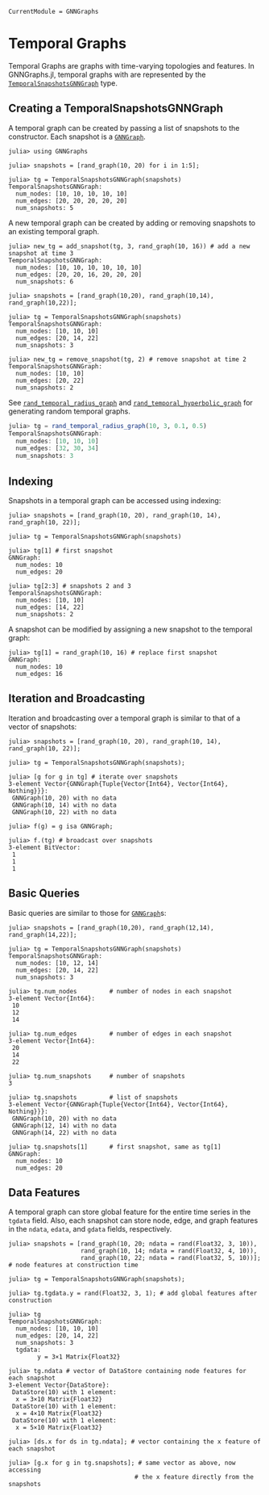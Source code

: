 ```@meta
CurrentModule = GNNGraphs
```

# Temporal Graphs

Temporal Graphs are graphs with time-varying topologies and features. In GNNGraphs.jl, temporal graphs with are represented by the [`TemporalSnapshotsGNNGraph`](@ref) type.

## Creating a TemporalSnapshotsGNNGraph

A temporal graph can be created by passing a list of snapshots to the constructor. Each snapshot is a [`GNNGraph`](@ref). 

```jldoctest temporal
julia> using GNNGraphs

julia> snapshots = [rand_graph(10, 20) for i in 1:5];

julia> tg = TemporalSnapshotsGNNGraph(snapshots)
TemporalSnapshotsGNNGraph:
  num_nodes: [10, 10, 10, 10, 10]
  num_edges: [20, 20, 20, 20, 20]
  num_snapshots: 5
```

A new temporal graph can be created by adding or removing snapshots to an existing temporal graph. 

```jldoctest temporal
julia> new_tg = add_snapshot(tg, 3, rand_graph(10, 16)) # add a new snapshot at time 3
TemporalSnapshotsGNNGraph:
  num_nodes: [10, 10, 10, 10, 10, 10]
  num_edges: [20, 20, 16, 20, 20, 20]
  num_snapshots: 6
```
```jldoctest temporal
julia> snapshots = [rand_graph(10,20), rand_graph(10,14), rand_graph(10,22)];

julia> tg = TemporalSnapshotsGNNGraph(snapshots)
TemporalSnapshotsGNNGraph:
  num_nodes: [10, 10, 10]
  num_edges: [20, 14, 22]
  num_snapshots: 3

julia> new_tg = remove_snapshot(tg, 2) # remove snapshot at time 2
TemporalSnapshotsGNNGraph:
  num_nodes: [10, 10]
  num_edges: [20, 22]
  num_snapshots: 2
```

See [`rand_temporal_radius_graph`](@ref) and [`rand_temporal_hyperbolic_graph`](@ref) for generating random temporal graphs. 

```julia
julia> tg = rand_temporal_radius_graph(10, 3, 0.1, 0.5)
TemporalSnapshotsGNNGraph:
  num_nodes: [10, 10, 10]
  num_edges: [32, 30, 34]
  num_snapshots: 3
``` 
## Indexing

Snapshots in a temporal graph can be accessed using indexing:

```jldoctest temporal
julia> snapshots = [rand_graph(10, 20), rand_graph(10, 14), rand_graph(10, 22)];

julia> tg = TemporalSnapshotsGNNGraph(snapshots)

julia> tg[1] # first snapshot
GNNGraph:
  num_nodes: 10
  num_edges: 20

julia> tg[2:3] # snapshots 2 and 3
TemporalSnapshotsGNNGraph:
  num_nodes: [10, 10]
  num_edges: [14, 22]
  num_snapshots: 2
```

A snapshot can be modified by assigning a new snapshot to the temporal graph:

```jldoctest temporal
julia> tg[1] = rand_graph(10, 16) # replace first snapshot
GNNGraph:
  num_nodes: 10
  num_edges: 16
```
## Iteration and Broadcasting

Iteration and broadcasting over a temporal graph is similar to that of a vector of snapshots:

```jldoctest temporal
julia> snapshots = [rand_graph(10, 20), rand_graph(10, 14), rand_graph(10, 22)];

julia> tg = TemporalSnapshotsGNNGraph(snapshots);

julia> [g for g in tg] # iterate over snapshots
3-element Vector{GNNGraph{Tuple{Vector{Int64}, Vector{Int64}, Nothing}}}:
 GNNGraph(10, 20) with no data
 GNNGraph(10, 14) with no data
 GNNGraph(10, 22) with no data

julia> f(g) = g isa GNNGraph;

julia> f.(tg) # broadcast over snapshots
3-element BitVector:
 1
 1
 1
```

## Basic Queries

Basic queries are similar to those for [`GNNGraph`](@ref)s:
```jldoctest temporal
julia> snapshots = [rand_graph(10,20), rand_graph(12,14), rand_graph(14,22)];

julia> tg = TemporalSnapshotsGNNGraph(snapshots)
TemporalSnapshotsGNNGraph:
  num_nodes: [10, 12, 14]
  num_edges: [20, 14, 22]
  num_snapshots: 3

julia> tg.num_nodes         # number of nodes in each snapshot
3-element Vector{Int64}:
 10
 12
 14

julia> tg.num_edges         # number of edges in each snapshot
3-element Vector{Int64}:
 20
 14
 22

julia> tg.num_snapshots     # number of snapshots
3

julia> tg.snapshots         # list of snapshots
3-element Vector{GNNGraph{Tuple{Vector{Int64}, Vector{Int64}, Nothing}}}:
 GNNGraph(10, 20) with no data
 GNNGraph(12, 14) with no data
 GNNGraph(14, 22) with no data

julia> tg.snapshots[1]      # first snapshot, same as tg[1]
GNNGraph:
  num_nodes: 10
  num_edges: 20
```

## Data Features
A temporal graph can store global feature for the entire time series in the `tgdata` field.
Also, each snapshot can store node, edge, and graph features in the `ndata`, `edata`, and `gdata` fields, respectively. 

```jldoctest temporal
julia> snapshots = [rand_graph(10, 20; ndata = rand(Float32, 3, 10)), 
                    rand_graph(10, 14; ndata = rand(Float32, 4, 10)), 
                    rand_graph(10, 22; ndata = rand(Float32, 5, 10))]; # node features at construction time

julia> tg = TemporalSnapshotsGNNGraph(snapshots);

julia> tg.tgdata.y = rand(Float32, 3, 1); # add global features after construction

julia> tg
TemporalSnapshotsGNNGraph:
  num_nodes: [10, 10, 10]
  num_edges: [20, 14, 22]
  num_snapshots: 3
  tgdata:
        y = 3×1 Matrix{Float32}

julia> tg.ndata # vector of DataStore containing node features for each snapshot
3-element Vector{DataStore}:
 DataStore(10) with 1 element:
  x = 3×10 Matrix{Float32}
 DataStore(10) with 1 element:
  x = 4×10 Matrix{Float32}
 DataStore(10) with 1 element:
  x = 5×10 Matrix{Float32}

julia> [ds.x for ds in tg.ndata]; # vector containing the x feature of each snapshot

julia> [g.x for g in tg.snapshots]; # same vector as above, now accessing 
                                   # the x feature directly from the snapshots
```

